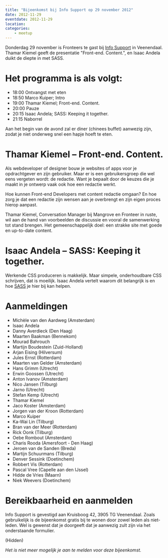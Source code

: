 ```yaml
---
title: "Bijeenkomst bij Info Support op 29 november 2012"
date: 2012-11-29
eventdate: 2012-11-29
location: 
categories: 
    - meetup
---
```

Donderdag 29 november is Fronteers te gast bij [Info Support](http://www.infosupport.com/) in Veenendaal. Thamar Kiemel geeft de presentatie "Front-end. Content.", en Isaac Andela duikt de diepte in met SASS.

# Het programma is als volgt:

* 18:00 Ontvangst met eten
* 18:50 Marco Kuiper; Intro
* 19:00 Thamar Kiemel; Front-end. Content.
* 20:00 Pauze
* 20:15 Isaac Andela; SASS: Keeping it together.
* 21:15 Naborrel

Aan het begin van de avond zal er diner (chinees buffet) aanwezig zijn, zodat je niet onderweg snel een hapje hoeft te eten.

# Thamar Kiemel – Front-end. Content.

Als webdeveloper of designer bouw je websites of apps voor je opdrachtgever en zijn gebruiker. Maar er is een gebruikersgroep die wel eens vergeten wordt: de redactie. Want je bepaalt door de keuzes die je maakt in je ontwerp vaak ook hoe een redactie werkt.

Hoe kunnen Front-end Developers met content redactie omgaan? En hoe zorg je dat een redactie zijn wensen aan je overbrengt en zijn eigen proces hierop aanpast.

Thamar Kiemel, Conversation Manager bij Mangrove en Fronteer in ruste, wil aan de hand van voorbeelden de discussie en vooral de samenwerking tot stand brengen. Het gemeenschappelijk doel: een strakke site met goede en up-to-date content.

# Isaac Andela – SASS: Keeping it together.

Werkende CSS produceren is makkelijk. Maar simpele, onderhoudbare CSS schrijven, dat is moeilijk. Isaac Andela vertelt waarom dit belangrijk is en hoe [SASS](http://sass-lang.com) je hier bij kan helpen.

# Aanmeldingen

* Michèle van den Aardweg (Amsterdam)
* Isaac Andela
* Danny Averdieck (Den Haag)
* Maarten Baakman (Bennekom)
* Mourad Bahrouch
* Martijn Boudestein (Zuid-Holland)
* Arjan Eising (Hilversum)
* Jules Ernst (Rotterdam)
* Maarten van Gelder (Amsterdam)
* Hans Grimm (Utrecht)
* Erwin Goossen (Utrecht)
* Anton Ivanov (Amsterdam)
* Nico Jansen (Tilburg)
* Jarno (Utrecht)
* Stefan Kemp (Utrecht)
* Thamar Kiemel
* Jaco Koster (Amsterdam)
* Jorgen van der Kroon (Rotterdam)
* Marco Kuiper
* Ka-Wai Lin (Tilburg)
* Bran van der Meer (Rotterdam)
* Rick Oonk (Tilburg)
* Oebe Rombout (Amsterdam)
* Charis Rooda (Amersfoort - Den Haag)
* Jeroen van de Sanden (Breda)
* Martijn Schuurmans (Tilburg)
* Denver Sessink (Doetinchem)
* Robbert Vis (Rotterdam)
* Pascal Vree (Capelle aan den IJssel)
* Hidde de Vries (Maarn)
* Niek Weevers (Doetinchem)

# Bereikbaarheid en aanmelden

Info Support is gevestigd aan Kruisboog 42, 3905 TG Veenendaal. Zoals gebruikelijk is de bijeenkomst gratis bij te wonen door zowel leden als niet-leden. Wel is gewenst dat je doorgeeft dat je aanwezig zult zijn via het onderstaande formulier.

(Hidden)

*Het is niet meer mogelijk je aan te melden voor deze bijeenkomst.*